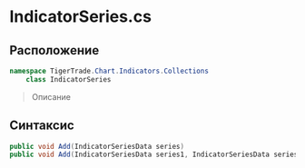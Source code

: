 
# IndicatorSeries.cs
## Расположение
```csharp
namespace TigerTrade.Chart.Indicators.Collections  
    class IndicatorSeries
```

> Описание

## Синтаксис
```csharp
public void Add(IndicatorSeriesData series)
public void Add(IndicatorSeriesData series1, IndicatorSeriesData series2)                    public void Add(params IndicatorSeriesData[] series)
```
